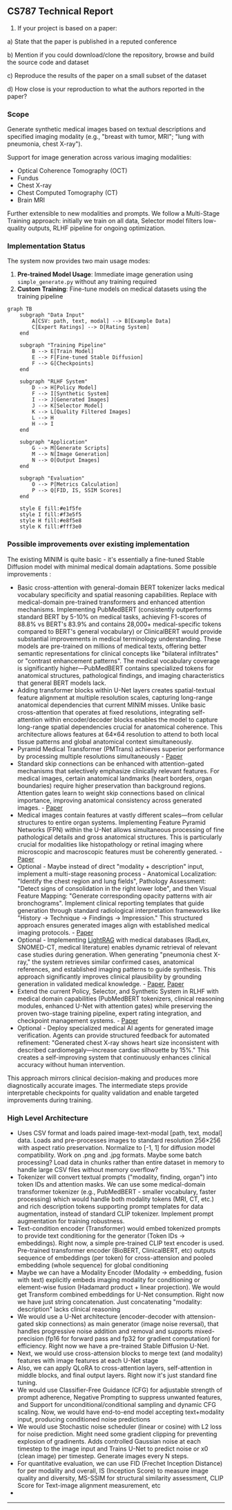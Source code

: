 ## CS787 Technical Report

1) If your project is based on a paper:

a) State that the paper is published in a reputed conference

b) Mention if you could download/clone the repository, browse and build the source code and dataset

c) Reproduce the results of the paper on a small subset of the dataset

d) How close is your reproduction to what the authors reported in the paper?

### Scope
Generate synthetic medical images based on textual descriptions and specified imaging modality (e.g., "breast with tumor, MRI"; "lung with pneumonia, chest X-ray").

Support for image generation across various imaging modalities:

* Optical Coherence Tomography (OCT)
* Fundus
* Chest X-ray
* Chest Computed Tomography (CT)
* Brain MRI

Further extensible to new modalities and prompts. We follow a Multi-Stage Training approach: initially we train on all data, Selector model filters low-quality outputs, RLHF pipeline for ongoing optimization.

### Implementation Status
The system now provides two main usage modes:

1. **Pre-trained Model Usage**: Immediate image generation using `simple_generate.py` without any training required
2. **Custom Training**: Fine-tune models on medical datasets using the training pipeline

```mermaid
graph TB
    subgraph "Data Input"
        A[CSV: path, text, modal] --> B[Example Data]
        C[Expert Ratings] --> D[Rating System]
    end

    subgraph "Training Pipeline"
        B --> E[Train Model]
        E --> F[Fine-tuned Stable Diffusion]
        F --> G[Checkpoints]
    end

    subgraph "RLHF System"
        D --> H[Policy Model]
        F --> I[Synthetic System]
        I --> J[Generated Images]
        J --> K[Selector Model]
        K --> L[Quality Filtered Images]
        L --> H
        H --> I
    end

    subgraph "Application"
        G --> M[Generate Scripts]
        M --> N[Image Generation]
        N --> O[Output Images]
    end

    subgraph "Evaluation"
        O --> P[Metrics Calculation]
        P --> Q[FID, IS, SSIM Scores]
    end

    style E fill:#e1f5fe
    style I fill:#f3e5f5
    style H fill:#e8f5e8
    style K fill:#fff3e0
```

### Possible improvements over existing implementation

The existing MINIM is quite basic - it's essentially a fine-tuned Stable Diffusion model with minimal medical domain adaptations. Some possible improvements :

- Basic cross-attention with general-domain BERT tokenizer lacks medical vocabulary specificity and spatial reasoning capabilities. Replace with medical-domain pre-trained transformers and enhanced attention mechanisms. Implementing PubMedBERT (consistently outperforms standard BERT by 5-10% on medical tasks, achieving F1-scores of 88.8% vs BERT's 83.9% and contains 28,000+ medical-specific tokens compared to BERT's general vocabulary) or ClinicalBERT would provide substantial improvements in medical terminology understanding. These models are pre-trained on millions of medical texts, offering better semantic representations for clinical concepts like "bilateral infiltrates" or "contrast enhancement patterns". The medical vocabulary coverage is significantly higher—PubMedBERT contains specialized tokens for anatomical structures, pathological findings, and imaging characteristics that general BERT models lack.
- Adding transformer blocks within U-Net layers creates spatial-textual feature alignment at multiple resolution scales, capturing long-range anatomical dependencies that current MINIM misses. Unlike basic cross-attention that operates at fixed resolutions, integrating self-attention within encoder/decoder blocks enables the model to capture long-range spatial dependencies crucial for anatomical coherence. This architecture allows features at 64×64 resolution to attend to both local tissue patterns and global anatomical context simultaneously.
- Pyramid Medical Transformer (PMTrans) achieves superior performance by processing multiple resolutions simultaneously - [Paper](https://arxiv.org/pdf/2104.14702)
- Standard skip connections can be enhanced with attention-gated mechanisms that selectively emphasize clinically relevant features. For medical images, certain anatomical landmarks (heart borders, organ boundaries) require higher preservation than background regions. Attention gates learn to weight skip connections based on clinical importance, improving anatomical consistency across generated images. - [Paper](https://pubmed.ncbi.nlm.nih.gov/37896682/)
- Medical images contain features at vastly different scales—from cellular structures to entire organ systems. Implementing Feature Pyramid Networks (FPN) within the U-Net allows simultaneous processing of fine pathological details and gross anatomical structures. This is particularly crucial for modalities like histopathology or retinal imaging where microscopic and macroscopic features must be coherently generated. - [Paper](https://pubmed.ncbi.nlm.nih.gov/36042149/)
- Optional - Maybe instead of direct "modality + description" input, implement a multi-stage reasoning process - Anatomical Localization: "Identify the chest region and lung fields", Pathology Assessment: "Detect signs of consolidation in the right lower lobe", and then Visual Feature Mapping: "Generate corresponding opacity patterns with air bronchograms". Implement clinical reporting templates that guide generation through standard radiological interpretation frameworks like "History → Technique → Findings → Impression." This structured approach ensures generated images align with established medical imaging protocols. - [Paper](https://arxiv.org/abs/2506.10465)
- Optional - Implementing [LightRAG](https://lightrag.github.io/) with medical databases (RadLex, SNOMED-CT, medical literature) enables dynamic retrieval of relevant case studies during generation. When generating "pneumonia chest X-ray," the system retrieves similar confirmed cases, anatomical references, and established imaging patterns to guide synthesis. This approach significantly improves clinical plausibility by grounding generation in validated medical knowledge. - [Paper](https://academic.oup.com/bioinformatics/article/40/Supplement_1/i119/7700892?login=true), [Paper](https://arxiv.org/pdf/2402.13178)
- Extend the current Policy, Selector, and Synthetic System in RLHF with medical domain capabilities (PubMedBERT tokenizers, clinical reasoning modules, enhanced U-Net with attention gates) while preserving the proven two-stage training pipeline, expert rating integration, and checkpoint management systems. - [Paper](https://pmc.ncbi.nlm.nih.gov/articles/PMC9344209/)
- Optional - Deploy specialized medical AI agents for generated image verification. Agents can provide structured feedback for automated refinement: "Generated chest X-ray shows heart size inconsistent with described cardiomegaly—increase cardiac silhouette by 15%." This creates a self-improving system that continuously enhances clinical accuracy without human intervention.

This approach mirrors clinical decision-making and produces more diagnostically accurate images. The intermediate steps provide interpretable checkpoints for quality validation and enable targeted improvements during training.

### High Level Architecture

- Uses CSV format and loads paired image-text-modal [path, text, modal] data. Loads and pre-processes images to standard resolution 256×256 with aspect ratio preservation. Normalize to [-1, 1] for diffusion model compatibility. Work on .png and .jpg formats. Maybe some batch processing? Load data in chunks rather than entire dataset in memory to handle large CSV files without memory overflow?
- Tokenizer will convert textual prompts ("modality, finding, organ") into token IDs and attention masks. We can use some medical-domain transformer tokenizer (e.g., PubMedBERT - smaller vocabulary, faster processing) which would handle both modality tokens (MRI, CT, etc.) and rich description tokens supporting prompt templates for data augmentation, instead of standard CLIP tokenizer. Implement prompt augmentation for training robustness.
- Text-condition encoder (Transformer) would embed tokenized prompts to provide text conditioning for the generator (Token IDs → embeddings). Right now, a simple pre-trained CLIP text encoder is used. Pre-trained transformer encoder (BioBERT, ClinicalBERT, etc) outputs sequence of embeddings (per token) for cross-attension and pooled embedding (whole sequence) for global conditioning
- Maybe we can have a Modality Encoder (Modality → embedding, fusion with text) explicitly embeds imaging modality for conditioning or element-wise fusion (Hadamard product + linear projection). We would get Transform combined embeddings for U-Net consumption. Right now we have just string concatenation. Just concatenating "modality: description" lacks clinical reasoning
- We would use a U-Net architecture (encoder-decoder with attension-gated skip connections) as main generator (image noise reversal), that handles progressive noise addition and removal and supports mixed-precision (fp16 for forward pass and fp32 for gradient computation) for efficiency. Right now we have a pre-trained Stable Diffusion U-Net.
- Next, we would use cross-attension blocks to merge text (and modality) features with image features at each U-Net stage
- Also, we can apply QLoRA to cross-attention layers, self-attention in middle blocks, and final output layers. Right now it's just standard fine tuning.
- We would use Classifier-Free Guidance (CFG) for adjustable strength of prompt adherence, Negative Prompting to suppress unwanted features, and Support for unconditional/conditional sampling and dynamic CFG scaling. Now, we would have end-to-end model accepting text+modality input, producing conditioned noise predictions
- We would use Stochastic noise scheduler (linear or cosine) with L2 loss for noise prediction. Might need some gradient clipping for preventing explosion of gradinents. Adds controlled Gaussian noise at each timestep to the image input and Trains U-Net to predict noise or x0 (clean image) per timestep. Generate images every N steps.
- For quantitative evaluation, we can use FID (Frechet Inception Distance) for per modality and overall, IS (Inception Score) to measure image quality and diversity, MS-SSIM for structural similarity assessment, CLIP Score for Text-image alignment measurement, etc
- 
---
